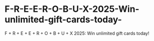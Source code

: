 # F-R-E-E-R-O-B-U-X-2025-Win-unlimited-gift-cards-today-
F + R + E + E + R + O + B + U + X 2025: Win unlimited gift cards today!
